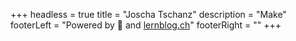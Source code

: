 +++
headless = true
title = "Joscha Tschanz"
description = "Make"
footerLeft = "Powered by 🧡 and [lernblog.ch](https://www.lernblog.ch)"
footerRight = ""
+++

